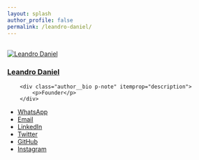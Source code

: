```yaml
---
layout: splash
author_profile: false
permalink: /leandro-daniel/
---
```


<br />

<div itemscope itemtype="https://schema.org/Person" class="h-card">
    <div class="author__avatar">
      <a href="https://deeployer.com.br/">
        <img src="/assets/images/leandrodaniel-avatar.png" alt="Leandro Daniel" itemprop="image" class="u-photo">
      </a>
    </div>
    <div class="author__content">
        <h3 class="author__name p-name" itemprop="name">
            <a class="u-url" rel="me" href="mailto: leandro.daniel@deeployer.com" itemprop="url">Leandro Daniel</a>
        </h3>
    
        <div class="author__bio p-note" itemprop="description">
            <p>Founder</p>
        </div>    
  </div>
  <ul class="author__urls social-icons">
    <li><a href="https://wa.me/5511960784444" rel="nofollow noopener noreferrer me"><i class="fas fa-fw fa-whatsapp" aria-hidden="true"></i><span class="label">WhatsApp</span></a></li>   
    <li><a href="mailto:leandro.daniel@deeployer.com" rel="nofollow noopener noreferrer me"><i class="fas fa-fw fa-envelope" aria-hidden="true"></i><span class="label">Email</span></a></li>
    <li><a href="https://www.linkedin.com/in/leandrodaniel" rel="nofollow noopener noreferrer me"><i class="fas fa-fw fa-link" aria-hidden="true"></i><span class="label">LinkedIn</span></a></li>
    <li><a href="https://twitter.com/leandronet" rel="nofollow noopener noreferrer me"><i class="fab fa-fw fa-twitter" aria-hidden="true"></i><span class="label">Twitter</span></a></li>
    <li><a href="https://github.com/ldaniel" rel="nofollow noopener noreferrer me"><i class="fab fa-fw fa-github" aria-hidden="true"></i><span class="label">GitHub</span></a></li>
    <li><a href="https://instagram.com/leandro.o.daniel" rel="nofollow noopener noreferrer me"><i class="fab fa-fw fa-instagram" aria-hidden="true"></i><span class="label">Instagram</span></a></li>
  </ul>  
</div>
